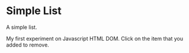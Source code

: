 # Simple List
A simple list.

My first experiment on Javascript HTML DOM.
Click on the item that you added to remove.
